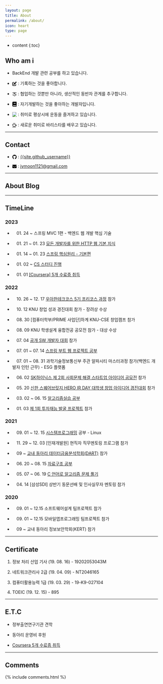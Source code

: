 ```yaml
---
layout: page
title: About
permalink: /about/
icon: heart
type: page
---
```


* content
{:toc}

## Who am i

* BackEnd 개발 관련 공부를 하고 있습니다.

* <img src="/assets/img/logo/edit.png" style="max-width: 3%; vertical-align: text-bottom;"> : 기록하는 것을 좋아합니다.

* <img src="/assets/img/logo/handshake.png" style="max-width: 3%; vertical-align: text-bottom;"> : 협업하는 것뿐만 아니라, 생산적인 동반자 관계를 추구합니다.

* <img src="/assets/img/logo/book.png" style="max-width: 3%; vertical-align: text-bottom;"> : 자기개발하는 것을 좋아하는 개발자입니다.
 
* <img src="/assets/img/logo/workout.png" style="max-width: 3%; vertical-align: text-bottom;"> : 취미로 평상시에 운동을 즐겨하고 있습니다.

* <img src="/assets/img/logo/coffee.png" style="max-width: 3%; vertical-align: text-bottom;"> : 새로운 취미로 바리스타를 배우고 있습니다.

---

## Contact

* <img src="/assets/img/logo/github.png" style="max-width: 3%; vertical-align: text-bottom;"> :  [{{site.github_username}}](https://github.com/{{site.github_username}})

* <img src="/assets/img/logo/email.png" style="max-width: 3%; vertical-align: text-bottom;"> : jymoon1121@gmail.com

--- 

## About Blog


---

## TimeLine

### 2023

* 　01. 24 ~ 스프링 MVC 1편 - 백엔드 웹 개발 핵심 기술

* 　01. 21 ~ 01. 23 [모든 개발자를 위한 HTTP 웹 기본 지식](https://fancy96.github.io/category/#HTTP)

* 　01. 14 ~ 01. 23 [스프링 핵심원리 - 기본편](https://fancy96.github.io/category/#Spring)

* 　01. 02 ~ [CS 스터디 진행](https://github.com/Fancy96/2023-CS-Study)

* 　01. 01 [[Coursera] 5개 수료증 취득](https://fancy96.github.io/Coursera-Certificates/) 

### 2022

* 　10. 26 ~ 12. 17 [우아한테크코스 5기 프리코스 과정](https://github.com/Fancy96/fancy96-woowacourse) 참가

* 　10. 12 KNU 창업 성과 경진대회 참가 - 장려상 수상

* 　08. 30 [컴퓨터학부/PRIME 사업단]하계 KNU-CSE 창업캠프 참가

* 　08. 09 KNU 학생설계 융합전공 공모전 참가 - 대상 수상

* 　07. 04 [공개 SW 개발자 대회](https://www.oss.kr/dev_competition) 참가

* 　07. 01 ~ 07. 14 [스프링 부트 웹 프로젝트 공부](https://github.com/Fancy96/Spring-Boot-Web-Project)

* 　07. 01 ~ 08. 31 과학기술정보통신부 주관 알파시티 마스터과정 참가(백엔드 개발자 인턴 근무) - ESG 플랫폼

* 　06. 02 [SK하이닉스 제 2회 사회문제 해결 스타트업 아이디어 공모전](https://news.skhynix.co.kr/post/2nd-solving-social-problems-exhibition-contest) 참가

* 　05. 20 [신한 스퀘어브릿지 HERO IR DAY 대학생 창업 아이디어 경진대회](https://sehub.net/archives/2076603) 참가

* 　03. 02 ~ 06. 15 [알고리즘실습 공부](https://github.com/Fancy96/KNU/tree/main/algorithm)

* 　01. 03 [제 1회 투자재능 발굴 프로젝트](https://alphabridge1101.notion.site/6d25cbbaf0ea470e945467e4398be4e1) 참가

### 2021

* 　09. 01 ~ 12. 15 [시스템프로그래밍](https://fancy96.github.io/category/#SystemProgramming) 공부 - Linux

* 　11. 29 ~ 12. 03 [인재개발원] 현직자 직무멘토링 프로그램 참가

* 　09 ~ [교내 동아리 데이터금융분석학회(DART)](https://www.knudart.com/) 참가

* 　06. 20 ~ 08. 15 [자료구조 공부](https://github.com/Fancy96/KNU/tree/main/dataStructure)

* 　05. 07 ~ 06. 19 [C 언어로 알고리즘 문제 풀기](https://github.com/Fancy96/KNU/tree/main/c)

* 　04. 14 [삼성SDI] 상반기 동문선배 및 인사실무자 멘토링 참가

### 2020

* 　09. 01 ~ 12.15 소프트웨어설계 팀프로젝트 참가

* 　09. 01 ~ 12.15 모바일앱프로그래밍 팀프로젝트 참가 

* 　09 ~ 교내 동아리 정보보안학회(KERT) 참가

---

## Certificate

1. 정보 처리 산업 기사 (19. 08. 16) - 19202053043M

1. 네트워크관리사 2급 (19. 04. 09) - NT2046165

1. 컴퓨터활용능력 1급 (19. 03. 29) - 19-K9-027104

1. TOEIC (19. 12. 15) - 895

---

## E.T.C

* 정부출연연구기관 견학

* 동아리 운영비 후원

* [Coursera 5개 수료증 취득](https://fancy96.github.io/Coursera-Certificates/)

---

## Comments

{% include comments.html %}
